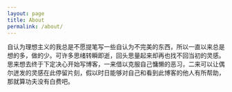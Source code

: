 ```yaml
---
layout: page
title: About
permalink: /about/
---
```


自认为理想主义的我总是不愿提笔写一些自认为不完美的东西，所以一直以来总是想的多，做的少。可许多思绪转瞬即逝，回头思量起来却再也找不回当初的灵感。
思来想去终于下定决心开始写博客，一来借以克服自己慵懒的恶习，二来可以让偶尔迸发的灵感在此停留片刻，假以时日能够对自己和看到此博客的他人有所帮助，那就算功夫没有白费吧。


